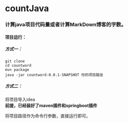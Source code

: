 # countJava  
### 计算java项目代码量或者计算MarkDown博客的字数。  

#### 项目运行：

##### 方式一：

    git clone  
    cd countword  
    mvn package  
    java -jar countword-0.0.1-SNAPSHOT 你的项目路径  

##### 方式二：

将项目导入idea  
**前提，已经装好了maven插件和springboot插件**

将项目路径作为命令行参数，直接运行即可。
